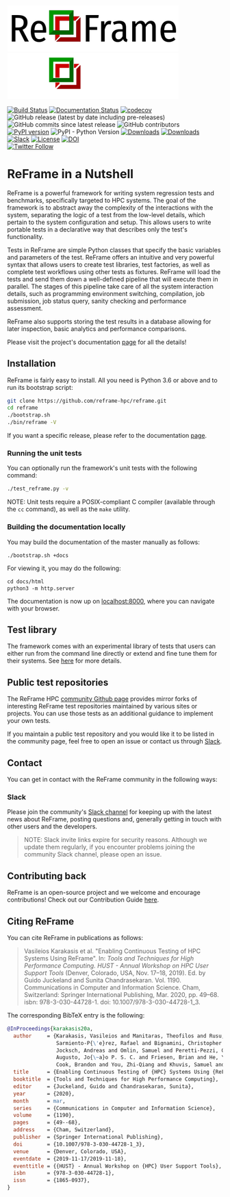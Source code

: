<div align="left">
 <img src="docs/_static/img/reframe_logo-width400p.png#gh-light-mode-only" width="400px">
 <img src="docs/_static/img/reframe-logo-dark-bg.png#gh-dark-mode-only" width="400px">
</div>

[![Build Status](https://github.com/reframe-hpc/reframe/workflows/ReFrame%20CI/badge.svg)](https://github.com/reframe-hpc/reframe/actions?query=workflow%3A%22ReFrame+CI%22)
[![Documentation Status](https://readthedocs.org/projects/reframe-hpc/badge/?version=latest)](https://reframe-hpc.readthedocs.io/en/latest/?badge=latest)
[![codecov](https://codecov.io/gh/reframe-hpc/reframe/graph/badge.svg?token=OCsdagJHcX)](https://codecov.io/gh/reframe-hpc/reframe)<br/>
![GitHub release (latest by date including pre-releases)](https://img.shields.io/github/v/release/reframe-hpc/reframe?include_prereleases)
![GitHub commits since latest release](https://img.shields.io/github/commits-since/reframe-hpc/reframe/latest)
![GitHub contributors](https://img.shields.io/github/contributors-anon/reframe-hpc/reframe)<br/>
[![PyPI version](https://badge.fury.io/py/ReFrame-HPC.svg)](https://badge.fury.io/py/ReFrame-HPC)
![PyPI - Python Version](https://img.shields.io/pypi/pyversions/reframe-hpc)
[![Downloads](https://pepy.tech/badge/reframe-hpc)](https://pepy.tech/project/reframe-hpc)
[![Downloads](https://pepy.tech/badge/reframe-hpc/month)](https://pepy.tech/project/reframe-hpc)<br/>
[![Slack](https://badgen.net/badge/icon/slack?icon=slack&label)](https://join.slack.com/t/reframetalk/shared_invite/zt-3706f0tj6-2CjHh07HdQNbmLw1qAasjg)
[![License](https://img.shields.io/badge/License-BSD%203--Clause-blue.svg)](https://opensource.org/licenses/BSD-3-Clause)
[![DOI](https://zenodo.org/badge/89384186.svg)](https://zenodo.org/badge/latestdoi/89384186)<br/>
[![Twitter Follow](https://img.shields.io/twitter/follow/ReFrameHPC?style=social)](https://twitter.com/ReFrameHPC)

# ReFrame in a Nutshell

ReFrame is a powerful framework for writing system regression tests and benchmarks, specifically targeted to HPC systems.
The goal of the framework is to abstract away the complexity of the interactions with the system, separating the logic of a test from the low-level details, which pertain to the system configuration and setup.
This allows users to write portable tests in a declarative way that describes only the test's functionality.

Tests in ReFrame are simple Python classes that specify the basic variables and parameters of the test.
ReFrame offers an intuitive and very powerful syntax that allows users to create test libraries, test factories, as well as complete test workflows using other tests as fixtures.
ReFrame will load the tests and send them down a well-defined pipeline that will execute them in parallel.
The stages of this pipeline take care of all the system interaction details, such as programming environment switching, compilation, job submission, job status query, sanity checking and performance assessment.

ReFrame also supports storing the test results in a database allowing for later inspection, basic analytics and performance comparisons.

Please visit the project's documentation [page](https://reframe-hpc.readthedocs.io/) for all the details!


## Installation

ReFrame is fairly easy to install.
All you need is Python 3.6 or above and to run its bootstrap script:

```bash
git clone https://github.com/reframe-hpc/reframe.git
cd reframe
./bootstrap.sh
./bin/reframe -V
```

If you want a specific release, please refer to the documentation [page](https://reframe-hpc.readthedocs.io/en/stable/started.html).


### Running the unit tests

You can optionally run the framework's unit tests with the following command:

```bash
./test_reframe.py -v
```

NOTE: Unit tests require a POSIX-compliant C compiler (available through the `cc` command), as well as the `make` utility.

### Building the documentation locally

You may build the documentation of the master manually as follows:

```
./bootstrap.sh +docs
```

For viewing it, you may do the following:

```
cd docs/html
python3 -m http.server
```

The documentation is now up on [localhost:8000](http://localhost:8000), where you can navigate with your browser.

## Test library

The framework comes with an experimental library of tests that users can either run from the command line directly or extend and fine tune them for their systems. See [here](https://reframe-hpc.readthedocs.io/en/stable/hpctestlib.html) for more details.

## Public test repositories

The ReFrame HPC [community Github page](https://github.com/reframe-hpc) provides mirror forks of interesting ReFrame test repositories maintained by various sites or projects.
You can use those tests as an additional guidance to implement your own tests.

If you maintain a public test repository and you would like it to be listed in the community page, feel free to open an issue or contact us through [Slack](#slack).

## Contact

You can get in contact with the ReFrame community in the following ways:

### Slack

Please join the community's [Slack channel](https://join.slack.com/t/reframetalk/shared_invite/zt-3706f0tj6-2CjHh07HdQNbmLw1qAasjg) for keeping up with the latest news about ReFrame, posting questions and, generally getting in touch with other users and the developers.

> NOTE: Slack invite links expire for security reasons. Although we update them regularly, if you encounter problems joining the community Slack channel, please open an issue.

## Contributing back

ReFrame is an open-source project and we welcome and encourage contributions!
Check out our Contribution Guide [here](https://github.com/reframe-hpc/reframe/wiki/contributing-to-reframe).

## Citing ReFrame

You can cite ReFrame in publications as follows:

> Vasileios Karakasis et al. "Enabling Continuous Testing of HPC Systems Using ReFrame". In: *Tools and Techniques for High Performance Computing. HUST - Annual Workshop on HPC User Support Tools* (Denver, Colorado, USA, Nov. 17–18, 2019). Ed. by Guido Juckeland and Sunita Chandrasekaran. Vol. 1190. Communications in Computer and Information Science. Cham, Switzerland: Springer International Publishing, Mar. 2020, pp. 49–68. isbn: 978-3-030-44728-1. doi: 10.1007/978-3-030-44728-1_3.

The corresponding BibTeX entry is the following:

```bibtex
@InProceedings{karakasis20a,
  author     = {Karakasis, Vasileios and Manitaras, Theofilos and Rusu, Victor Holanda and
                Sarmiento-P{\'e}rez, Rafael and Bignamini, Christopher and Kraushaar, Matthias and
                Jocksch, Andreas and Omlin, Samuel and Peretti-Pezzi, Guilherme and
                Augusto, Jo{\~a}o P. S. C. and Friesen, Brian and He, Yun and Gerhardt, Lisa and
                Cook, Brandon and You, Zhi-Qiang and Khuvis, Samuel and Tomko, Karen},
  title      = {Enabling Continuous Testing of {HPC} Systems Using {ReFrame}},
  booktitle  = {Tools and Techniques for High Performance Computing},
  editor     = {Juckeland, Guido and Chandrasekaran, Sunita},
  year       = {2020},
  month      = mar,
  series     = {Communications in Computer and Information Science},
  volume     = {1190},
  pages      = {49--68},
  address    = {Cham, Switzerland},
  publisher  = {Springer International Publishing},
  doi        = {10.1007/978-3-030-44728-1_3},
  venue      = {Denver, Colorado, USA},
  eventdate  = {2019-11-17/2019-11-18},
  eventtitle = {{HUST} - Annual Workshop on {HPC} User Support Tools},
  isbn       = {978-3-030-44728-1},
  issn       = {1865-0937},
}
```
